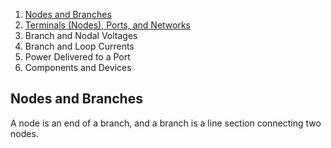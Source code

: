 1. [Nodes and Branches](#nodes-and-branches)
1. [Terminals (Nodes), Ports, and Networks](#termportntwk)
1. Branch and Nodal Voltages
1. Branch and Loop Currents
1. Power Delivered to a Port
1. Components and Devices


## Nodes and Branches
A node is an end of a branch, and a branch is a line section connecting two nodes.
